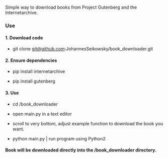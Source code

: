 Simple way to download books from Project Gutenberg and the Internetarchive.

### Use

#### 1. Download code 

- git clone git@github.com:JohannesSeikowsky/book_downloader.git

#### 2. Ensure dependencies

- pip install internetarchive

- pip install gutenberg

#### 3. Use

- cd /book_downloader

- open main.py in a text editor

- scroll to very bottom, adjust example function to download the book you want.

- python main.py | run program using Python2


#### Book will be downloaded directly into the /book_downloader directory.

